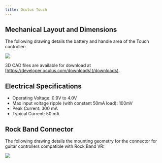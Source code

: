 ```yaml
---
title: Oculus Touch
---
```




## Mechanical Layout and Dimensions

The following drawing details the battery and handle area of the Touch controller:

![](/images/distributelatestconceptsaccessories-guidelines-touch-0.png)

3D CAD files are available for download at [https://developer.oculus.com/downloads](/downloads).

## Electrical Specifications

* Operating Voltage: 0.9V to 4.0V
* Max input voltage ripple (with constant 50mA load): 100mV
* Peak Current: 300 mA
* Typical Current: 50 mA


## Rock Band Connector

The following drawing details the mounting geometry for the connector for guitar controllers compatible with Rock Band VR:

![](/images/distributelatestconceptsaccessories-guidelines-touch-1.png)
